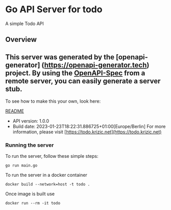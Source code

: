 # Go API Server for todo

A simple Todo API

## Overview
This server was generated by the [openapi-generator]
(https://openapi-generator.tech) project.
By using the [OpenAPI-Spec](https://github.com/OAI/OpenAPI-Specification) from a remote server, you can easily generate a server stub.
-

To see how to make this your own, look here:

[README](https://openapi-generator.tech)

- API version: 1.0.0
- Build date: 2023-01-23T18:22:31.886725+01:00[Europe/Berlin]
For more information, please visit [https://todo.krizic.net](https://todo.krizic.net)


### Running the server
To run the server, follow these simple steps:

```
go run main.go
```

To run the server in a docker container
```
docker build --network=host -t todo .
```

Once image is built use
```
docker run --rm -it todo
```
